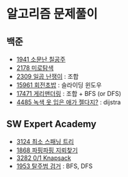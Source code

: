 # 알고리즘 문제풀이

## 백준
+ [1941 소문난 칠공주](https://www.acmicpc.net/problem/1941)
+ [2178 미로탐색](https://www.acmicpc.net/problem/2178)
+ [2309 일곱 난쟁이](https://www.acmicpc.net/problem/2309) : 조합 
+ [15961 회전초밥](https://www.acmicpc.net/problem/15961) : 슬라이딩 윈도우
+ [17471 게리맨더링](https://www.acmicpc.net/problem/17471) : 조합 + BFS (or DFS)
+ [4485 녹색 옷 입은 애가 젤다지?](https://www.acmicpc.net/problem/4485) : dijstra

## SW Expert Academy
+ [3124 최소 스패닝 트리](https://swexpertacademy.com/main/code/problem/problemDetail.do?contestProbId=AV_mSnmKUckDFAWb)
+ [1868 파핑파핑 지뢰찾기](https://swexpertacademy.com/main/code/problem/problemSolver.do?contestProbId=AV5LwsHaD1MDFAXc)
+ [3282 0/1 Knapsack](https://swexpertacademy.com/main/code/problem/problemDetail.do?contestProbId=AWBJAVpqrzQDFAWr)
+ [1953 탈주범 검거](https://swexpertacademy.com/main/code/problem/problemDetail.do?contestProbId=AV5PpLlKAQ4DFAUq) : BFS, DFS
